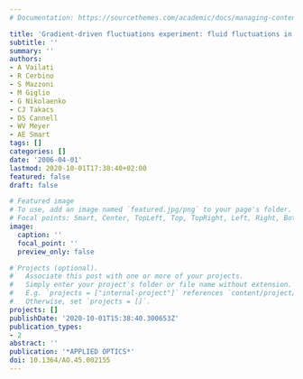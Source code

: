 ```yaml
---
# Documentation: https://sourcethemes.com/academic/docs/managing-content/

title: 'Gradient-driven fluctuations experiment: fluid fluctuations in microgravity'
subtitle: ''
summary: ''
authors:
- A Vailati
- R Cerbino
- S Mazzoni
- M Giglio
- G Nikolaenko
- CJ Takacs
- DS Cannell
- WV Meyer
- AE Smart
tags: []
categories: []
date: '2006-04-01'
lastmod: 2020-10-01T17:38:40+02:00
featured: false
draft: false

# Featured image
# To use, add an image named `featured.jpg/png` to your page's folder.
# Focal points: Smart, Center, TopLeft, Top, TopRight, Left, Right, BottomLeft, Bottom, BottomRight.
image:
  caption: ''
  focal_point: ''
  preview_only: false

# Projects (optional).
#   Associate this post with one or more of your projects.
#   Simply enter your project's folder or file name without extension.
#   E.g. `projects = ["internal-project"]` references `content/project/deep-learning/index.md`.
#   Otherwise, set `projects = []`.
projects: []
publishDate: '2020-10-01T15:38:40.300653Z'
publication_types:
- 2
abstract: ''
publication: '*APPLIED OPTICS*'
doi: 10.1364/AO.45.002155
---
```

